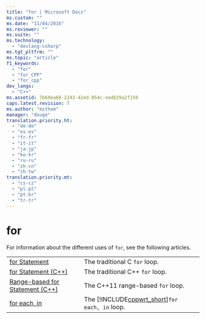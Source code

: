 ```yaml
---
title: "for | Microsoft Docs"
ms.custom: ""
ms.date: "11/04/2016"
ms.reviewer: ""
ms.suite: ""
ms.technology: 
  - "devlang-csharp"
ms.tgt_pltfrm: ""
ms.topic: "article"
f1_keywords: 
  - "for"
  - "for_CPP"
  - "for_cpp"
dev_langs: 
  - "C++"
ms.assetid: 7b60ea68-2243-42ed-854c-eedb29a2f150
caps.latest.revision: 7
ms.author: "mithom"
manager: "douge"
translation.priority.ht: 
  - "de-de"
  - "es-es"
  - "fr-fr"
  - "it-it"
  - "ja-jp"
  - "ko-kr"
  - "ru-ru"
  - "zh-cn"
  - "zh-tw"
translation.priority.mt: 
  - "cs-cz"
  - "pl-pl"
  - "pt-br"
  - "tr-tr"
---
```

# for
For information about the different uses of `for`, see the following articles.  
  
|||  
|-|-|  
|[for Statement](/visual-cpp/c-language/for-statement-c)|The traditional C `for` loop.|  
|[for Statement (C++)](/visual-cpp/cpp/for-statement-cpp)|The traditional C++ `for` loop.|  
|[Range-based for Statement (C++)](/visual-cpp/cpp/range-based-for-statement-cpp)|The C++11 range-based `for` loop.|  
|[for each, in](/visual-cpp/dotnet/for-each-in)|The [!INCLUDE[cppwrt_short](../misc/includes/cppwrt_short_md.md)]`for each, in` loop.|